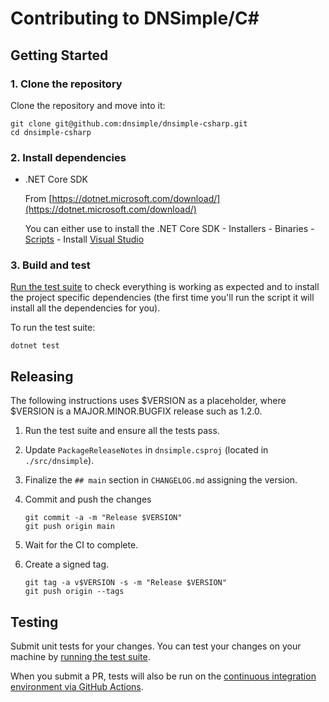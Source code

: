 # Contributing to DNSimple/C\#

## Getting Started

### 1. Clone the repository

Clone the repository and move into it:

```shell
git clone git@github.com:dnsimple/dnsimple-csharp.git
cd dnsimple-csharp
```

### 2. Install dependencies

- .NET Core SDK

    From [https://dotnet.microsoft.com/download/](https://dotnet.microsoft.com/download/)

    You can either use to install the .NET Core SDK
        - Installers
        - Binaries
        - [Scripts](https://dotnet.microsoft.com/download/dotnet/scripts)
        - Install [Visual Studio](https://visualstudio.microsoft.com/)

### 3. Build and test

[Run the test suite](#testing) to check everything is working as expected and to install the project specific
dependencies (the first time you'll run the script it will install all the dependencies for you).

To run the test suite:

```shell
dotnet test
```

## Releasing

The following instructions uses $VERSION as a placeholder, where $VERSION is a MAJOR.MINOR.BUGFIX release such as 1.2.0.

1. Run the test suite and ensure all the tests pass.
1. Update `PackageReleaseNotes` in `dnsimple.csproj` (located in `./src/dnsimple`).
1. Finalize the `## main` section in `CHANGELOG.md` assigning the version.
1. Commit and push the changes

    ```shell
    git commit -a -m "Release $VERSION"
    git push origin main
    ```

1. Wait for the CI to complete.
1. Create a signed tag.

    ```shell
    git tag -a v$VERSION -s -m "Release $VERSION"
    git push origin --tags
    ```

## Testing

Submit unit tests for your changes. You can test your changes on your machine by [running the test suite](#testing).

When you submit a PR, tests will also be run on the [continuous integration environment via GitHub Actions](https://github.com/dnsimple/dnsimple-csharp/actions).
